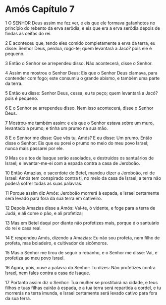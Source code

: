# Amós Capítulo 7

1	O SENHOR Deus assim me fez ver, e eis que ele formava gafanhotos no princípio do rebento da erva serôdia, e eis que era a erva serôdia depois de findas as ceifas do rei.

2	E aconteceu que, tendo eles comido completamente a erva da terra, eu disse: Senhor Deus, perdoa, rogo-te; quem levantará a Jacó? pois ele é pequeno.

3	Então o Senhor se arrependeu disso. Não acontecerá, disse o Senhor.

4	Assim me mostrou o Senhor Deus: Eis que o Senhor Deus clamava, para contender com fogo; este consumiu o grande abismo, e também uma parte da terra.

5	Então eu disse: Senhor Deus, cessa, eu te peço; quem levantará a Jacó? pois é pequeno.

6	E o Senhor se arrependeu disso. Nem isso acontecerá, disse o Senhor Deus.

7	Mostrou-me também assim: e eis que o Senhor estava sobre um muro, levantado a prumo; e tinha um prumo na sua mão.

8	E o Senhor me disse: Que vês tu, Amós? E eu disse: Um prumo. Então disse o Senhor: Eis que eu porei o prumo no meio do meu povo Israel; nunca mais passarei por ele.

9	Mas os altos de Isaque serão assolados, e destruídos os santuários de Israel; e levantar-me-ei com a espada contra a casa de Jeroboão.

10	Então Amazias, o sacerdote de Betel, mandou dizer a Jeroboão, rei de Israel: Amós tem conspirado contra ti, no meio da casa de Israel; a terra não poderá sofrer todas as suas palavras.

11	Porque assim diz Amós: Jeroboão morrerá à espada, e Israel certamente será levado para fora da sua terra em cativeiro.

12	Depois Amazias disse a Amós: Vai-te, ó vidente, e foge para a terra de Judá, e ali come o pão, e ali profetiza;

13	Mas em Betel daqui por diante não profetizes mais, porque é o santuário do rei e casa real.

14	E respondeu Amós, dizendo a Amazias: Eu não sou profeta, nem filho de profeta, mas boiadeiro, e cultivador de sicômoros.

15	Mas o Senhor me tirou de seguir o rebanho, e o Senhor me disse: Vai, e profetiza ao meu povo Israel.

16	Agora, pois, ouve a palavra do Senhor: Tu dizes: Não profetizes contra Israel, nem fales contra a casa de Isaque.

17	Portanto assim diz o Senhor: Tua mulher se prostituirá na cidade, e teus filhos e tuas filhas cairão à espada, e a tua terra será repartida a cordel, e tu morrerás na terra imunda, e Israel certamente será levado cativo para fora da sua terra.

